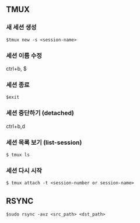 ## TMUX
### 새 세션 생성
```
$tmux new -s <session-name>
```
### 세션 이름 수정
ctrl+b, $
### 세션 종료
```
$exit
```
### 세션 중단하기 (detached)
ctrl+b,d
### 세션 목록 보기 (list-session)
```
$ tmux ls
```
### 세션 다시 시작
```
$ tmux attach -t <session-number or session-name>
```

## RSYNC
```
$sudo rsync -avz <src_path> <dst_path>
```